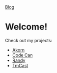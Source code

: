 [Blog](https://github.enim.ga/blog)

# Welcome!

<div class="github-card" data-user="AnonyMouse-Box"></div>

Check out my projects:
* [Akorn](https://github.enim.ga/akorn)
* [Code Can](https://github.enim.ga/code-can)
* [Randy](https://github.enim.ga/randy)
* [TmCast](https://github.enim.ga/tmcast)

<script src="//cdn.jsdelivr.net/github-cards/latest/widget.js"></script>
